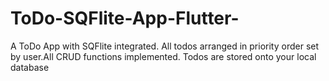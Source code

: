 # ToDo-SQFlite-App-Flutter-
A ToDo App with SQFlite integrated. All todos arranged in priority order set by user.All CRUD functions implemented. Todos are stored onto your local database
